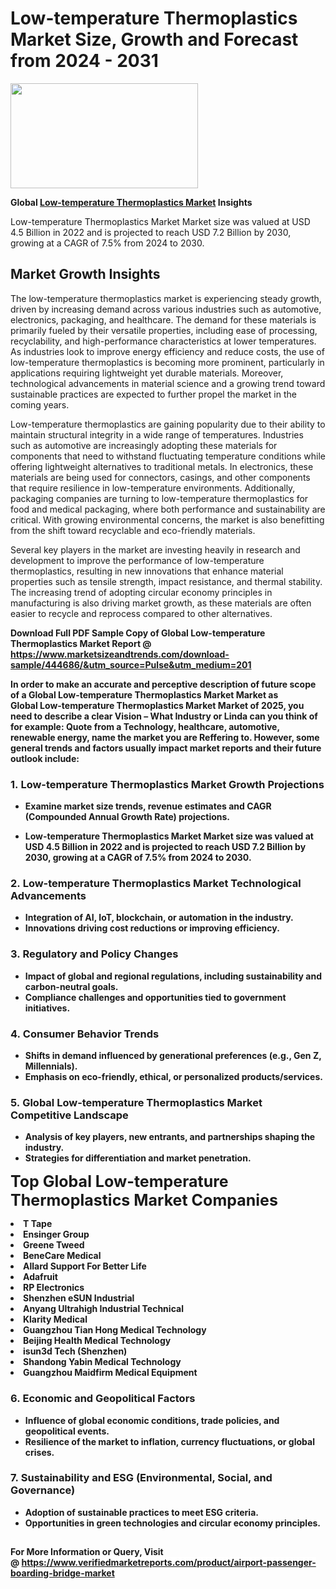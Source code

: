 <H1>Low-temperature Thermoplastics Market Size, Growth and Forecast from 2024 - 2031</H1><img class="aligncenter size-medium wp-image-584254" src="https://thirdeyenews.in/wp-content/uploads/2024/09/Global-Market-Research-300x168.jpeg" alt="" width="300" height="168" /><p><strong>Global&nbsp;<a href="https://www.marketsizeandtrends.com/download-sample/444686/&amp;utm_source=Pulse&amp;utm_medium=201">Low-temperature Thermoplastics Market</a> Insights</strong></p><p>Low-temperature Thermoplastics Market Market size was valued at USD 4.5 Billion in 2022 and is projected to reach USD 7.2 Billion by 2030, growing at a CAGR of 7.5% from 2024 to 2030.</p><p><h2>Market Growth Insights</h2> <p>The low-temperature thermoplastics market is experiencing steady growth, driven by increasing demand across various industries such as automotive, electronics, packaging, and healthcare. The demand for these materials is primarily fueled by their versatile properties, including ease of processing, recyclability, and high-performance characteristics at lower temperatures. As industries look to improve energy efficiency and reduce costs, the use of low-temperature thermoplastics is becoming more prominent, particularly in applications requiring lightweight yet durable materials. Moreover, technological advancements in material science and a growing trend toward sustainable practices are expected to further propel the market in the coming years.</p> <p><strong></strong></p> <p>Low-temperature thermoplastics are gaining popularity due to their ability to maintain structural integrity in a wide range of temperatures. Industries such as automotive are increasingly adopting these materials for components that need to withstand fluctuating temperature conditions while offering lightweight alternatives to traditional metals. In electronics, these materials are being used for connectors, casings, and other components that require resilience in low-temperature environments. Additionally, packaging companies are turning to low-temperature thermoplastics for food and medical packaging, where both performance and sustainability are critical. With growing environmental concerns, the market is also benefitting from the shift toward recyclable and eco-friendly materials.</p> <p>Several key players in the market are investing heavily in research and development to improve the performance of low-temperature thermoplastics, resulting in new innovations that enhance material properties such as tensile strength, impact resistance, and thermal stability. The increasing trend of adopting circular economy principles in manufacturing is also driving market growth, as these materials are often easier to recycle and reprocess compared to other alternatives.</p> <p><strong></p><p><span class=""><strong>Download Full PDF Sample Copy of Global Low-temperature Thermoplastics Market Report</strong> @ <a href="https://www.marketsizeandtrends.com/download-sample/444686/&amp;utm_source=Pulse&amp;utm_medium=201" target="_blank">https://www.marketsizeandtrends.com/download-sample/444686/&amp;utm_source=Pulse&amp;utm_medium=201</a></span></p><p>In order to make an accurate and perceptive description of future scope of a Global&nbsp;Low-temperature Thermoplastics Market Market as Global&nbsp;Low-temperature Thermoplastics Market Market of 2025, you need to describe a clear Vision &ndash; What Industry or Linda can you think of for example: Quote from a Technology, healthcare, automotive, renewable energy, name the market you are Reffering to. However, some general trends and factors usually impact market reports and their future outlook include:</p><h3>1.&nbsp;<strong>Low-temperature Thermoplastics Market Growth Projections</strong></h3><ul><li>Examine market size trends, revenue estimates and CAGR (Compounded Annual Growth Rate) projections.</li><li><p>Low-temperature Thermoplastics Market Market size was valued at USD 4.5 Billion in 2022 and is projected to reach USD 7.2 Billion by 2030, growing at a CAGR of 7.5% from 2024 to 2030.</p></li></ul><h3>2.&nbsp;<strong>Low-temperature Thermoplastics Market Technological Advancements</strong></h3><ul><li>Integration of AI, IoT, blockchain, or automation in the industry.</li><li>Innovations driving cost reductions or improving efficiency.</li></ul><h3>3.&nbsp;<strong>Regulatory and Policy Changes</strong></h3><ul><li>Impact of global and regional regulations, including sustainability and carbon-neutral goals.</li><li>Compliance challenges and opportunities tied to government initiatives.</li></ul><h3>4.&nbsp;<strong>Consumer Behavior Trends</strong></h3><ul><li>Shifts in demand influenced by generational preferences (e.g., Gen Z, Millennials).</li><li>Emphasis on eco-friendly, ethical, or personalized products/services.</li></ul><h3>5.&nbsp;<strong>Global Low-temperature Thermoplastics Market Competitive Landscape</strong></h3><ul><li>Analysis of key players, new entrants, and partnerships shaping the industry.</li><li>Strategies for differentiation and market penetration.</li></ul><p data-pm-slice="1 1 []"><span style="color: inherit; font-family: inherit; font-size: 25px;">Top Global Low-temperature Thermoplastics Market Companies</span></p><div class="" data-test-id=""><p><li>T Tape</li><li> Ensinger Group</li><li> Greene Tweed</li><li> BeneCare Medical</li><li> Allard Support For Better Life</li><li> Adafruit</li><li> RP Electronics</li><li> Shenzhen eSUN Industrial</li><li> Anyang Ultrahigh Industrial Technical</li><li> Klarity Medical</li><li> Guangzhou Tian Hong Medical Technology</li><li> Beijing Health Medical Technology</li><li> isun3d Tech (Shenzhen)</li><li> Shandong Yabin Medical Technology</li><li> Guangzhou Maidfirm Medical Equipment</li></p></div><h3>6.&nbsp;<strong>Economic and Geopolitical Factors</strong></h3><ul><li>Influence of global economic conditions, trade policies, and geopolitical events.</li><li>Resilience of the market to inflation, currency fluctuations, or global crises.</li></ul><h3>7.&nbsp;<strong>Sustainability and ESG (Environmental, Social, and Governance)</strong></h3><ul><li>Adoption of sustainable practices to meet ESG criteria.</li><li>Opportunities in green technologies and circular economy principles.</li></ul><h2><strong style="font-size: 14px;">For More Information or Query, Visit @&nbsp;</strong><a style="background-color: #ffffff; font-size: 14px;" href="https://www.marketsizeandtrends.com/report/low-temperature-thermoplastics-market/" target="_blank">https://www.verifiedmarketreports.com/product/airport-passenger-boarding-bridge-market</a></h2>
